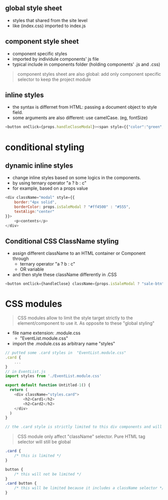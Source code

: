## global style sheet 
- styles that shared from the site level
- like (index.css) imported to index.js

## component style sheet
- component specific styles
- imported by individule components' js file
- typical include in components folder (holding components' .js and .css)
> component styles sheet are also global: add only component specific selector to keep the project module 

## inline styles
- the syntax is differnet from HTML: passing a document object to style field.
- some arguments are also different: use camelCase. (eg, fontSize)
```js
<button onClick={props.handleCloseModal}><span style={{"color":"green", "fontSize":"30px"}}>x</span> close</button>
```
# conditional styling
## dynamic inline styles
- change inline styles based on some logics in the components. 
- by using ternary operator "a ? b : c"
- for example, based on a props value
```js
<div className="modal" style={{
    border:"4px solid",
    borderColor: props.isSaleModal ? "#ff4500" : "#555",
    textAlign:"center"
}}>
    <p>contents</p>
</div>
```

## Conditional CSS ClassName styling
- assign different className to an HTML container or Component through 
  - ternary operator "a ? b : c"
  - OR variable
- and then style these className differently in .CSS
```js
<button onClick={handleClose} className={props.isSaleModal ? "sale-btn" : "nonSale-btn"}></button>
```

# CSS modules
> CSS modules allow to limit the style target strictly to the element/component to use it. As opposite to these "global styling"
- file name extension: .module.css
  - "EventList.module.css"
- import the .module.css as arbitrary name "styles"
```js
// putted some .card styles in  "EventList.module.css"
.card {
    ...
}
// in EventList.js
import styles from './EventList.module.css'

export default function Untitled-1() {
  return (
    <div className="styles.card">
        <h2>Card1</h2>
        <h2>Card2</h2>
    </div>
  )
}

// the .card style is strictly limited to this div components and will not affect any other components with .card 
```
> CSS module only affect "className" selector. Pure HTML tag selector will still be global

```css
.card {
    /* this is limited */
}

button {
    /* this will not be limited */
}
.card button {
    /* this will be limited because it includes a className selector */
}
```